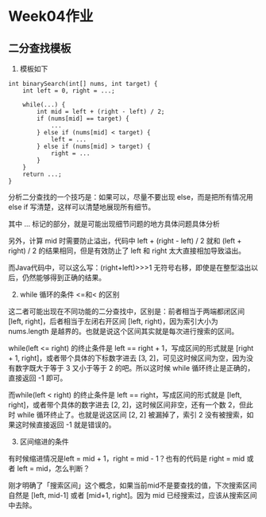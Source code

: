# Week04作业
## 二分查找模板
1. 模板如下

```
int binarySearch(int[] nums, int target) {
    int left = 0, right = ...;

    while(...) {
        int mid = left + (right - left) / 2;
        if (nums[mid] == target) {
            ...
        } else if (nums[mid] < target) {
            left = ...
        } else if (nums[mid] > target) {
            right = ...
        }
    }
    return ...;
}
```
分析二分查找的一个技巧是：如果可以，尽量不要出现 else，而是把所有情况用 else if 写清楚，这样可以清楚地展现所有细节。

其中 ... 标记的部分，就是可能出现细节问题的地方具体问题具体分析

另外，计算 mid 时需要防止溢出，代码中 left + (right - left) / 2 就和 (left + right) / 2 的结果相同，但是有效防止了 left 和 right 太大直接相加导致溢出。

而Java代码中，可以这么写：(right+left)>>>1 无符号右移，即使是在整型溢出以后，仍然能够得到正确的结果。

2. while 循环的条件 <=和< 的区别

这二者可能出现在不同功能的二分查找中，区别是：前者相当于两端都闭区间 [left, right]，后者相当于左闭右开区间 [left, right)，因为索引大小为 nums.length 是越界的。也就是说这个区间其实就是每次进行搜索的区间。

while(left <= right) 的终止条件是 left == right + 1，写成区间的形式就是 [right + 1, right]，或者带个具体的下标数字进去 [3, 2]，可见这时候区间为空，因为没有数字既大于等于 3 又小于等于 2 的吧。所以这时候 while 循环终止是正确的，直接返回 -1 即可。

而while(left < right) 的终止条件是 left == right，写成区间的形式就是 [left, right]，或者带个具体的数字进去 [2, 2]，这时候区间非空，还有一个数 2，但此时 while 循环终止了。也就是说这区间 [2, 2] 被漏掉了，索引 2 没有被搜索，如果这时候直接返回 -1 就是错误的。

3. 区间缩进的条件

有时候缩进情况是left = mid + 1，right = mid - 1？也有的代码是 right = mid 或者 left = mid，怎么判断？

刚才明确了「搜索区间」这个概念，如果当前mid不是要查找的值，下次搜索区间自然是 [left, mid-1] 或者 [mid+1, right]。因为 mid 已经搜索过，应该从搜索区间中去除。